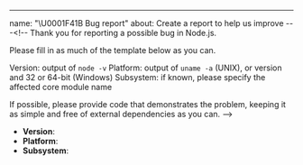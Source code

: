 ---
name: "\U0001F41B Bug report"
about: Create a report to help us improve
---<!--
Thank you for reporting a possible bug in Node.js.

Please fill in as much of the template below as you can.

Version: output of `node -v`
Platform: output of `uname -a` (UNIX), or version and 32 or 64-bit (Windows)
Subsystem: if known, please specify the affected core module name

If possible, please provide code that demonstrates the problem, keeping it as
simple and free of external dependencies as you can.
-->

- **Version**:
- **Platform**:
- **Subsystem**:

<!-- Please provide more details below this comment. -->
